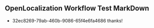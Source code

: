 ## OpenLocalization Workflow Test MarkDown
* 32ec8269-79ab-460b-9086-65f4e6fa4686 thanks!

<!--HONumber=Sep16_HO1-->


